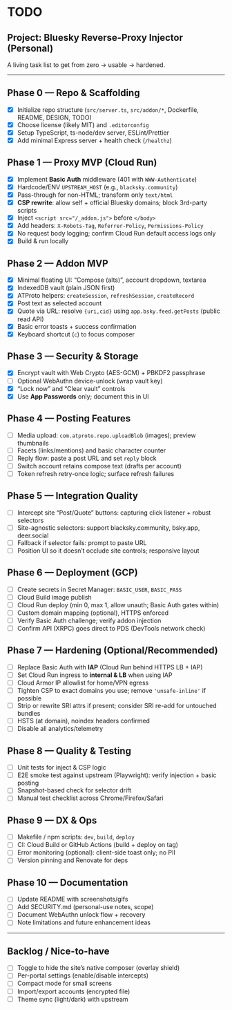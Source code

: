 # TODO

## Project: Bluesky Reverse-Proxy Injector (Personal)

A living task list to get from zero → usable → hardened.

---

## Phase 0 — Repo & Scaffolding
- [x] Initialize repo structure (`src/server.ts`, `src/addon/*`, Dockerfile, README, DESIGN, TODO)
- [x] Choose license (likely MIT) and `.editorconfig`
- [x] Setup TypeScript, ts-node/dev server, ESLint/Prettier
- [x] Add minimal Express server + health check (`/healthz`)

## Phase 1 — Proxy MVP (Cloud Run)
- [x] Implement **Basic Auth** middleware (401 with `WWW-Authenticate`)
- [x] Hardcode/ENV `UPSTREAM_HOST` (e.g., `blacksky.community`)
- [x] Pass-through for non-HTML; transform only `text/html`
- [x] **CSP rewrite**: allow self + official Bluesky domains; block 3rd-party scripts
- [x] Inject `<script src="/_addon.js">` before `</body>`
- [x] Add headers: `X-Robots-Tag`, `Referrer-Policy`, `Permissions-Policy`
- [x] No request body logging; confirm Cloud Run default access logs only
- [x] Build & run locally

## Phase 2 — Addon MVP
- [x] Minimal floating UI: “Compose (alts)”, account dropdown, textarea
- [x] IndexedDB vault (plain JSON first)
- [x] ATProto helpers: `createSession`, `refreshSession`, `createRecord`
- [x] Post text as selected account
- [x] Quote via URL: resolve `{uri,cid}` using `app.bsky.feed.getPosts` (public read API)
- [x] Basic error toasts + success confirmation
- [x] Keyboard shortcut (`c`) to focus composer

## Phase 3 — Security & Storage
- [x] Encrypt vault with Web Crypto (AES-GCM) + PBKDF2 passphrase
- [ ] Optional WebAuthn device-unlock (wrap vault key)
- [x] “Lock now” and “Clear vault” controls
- [x] Use **App Passwords** only; document this in UI

## Phase 4 — Posting Features
- [ ] Media upload: `com.atproto.repo.uploadBlob` (images); preview thumbnails
- [ ] Facets (links/mentions) and basic character counter
- [ ] Reply flow: paste a post URL and set `reply` block
- [ ] Switch account retains compose text (drafts per account)
- [ ] Token refresh retry-once logic; surface refresh failures

## Phase 5 — Integration Quality
- [ ] Intercept site “Post/Quote” buttons: capturing click listener + robust selectors
- [ ] Site-agnostic selectors: support blacksky.community, bsky.app, deer.social
- [ ] Fallback if selector fails: prompt to paste URL
- [ ] Position UI so it doesn’t occlude site controls; responsive layout

## Phase 6 — Deployment (GCP)
- [ ] Create secrets in Secret Manager: `BASIC_USER`, `BASIC_PASS`
- [ ] Cloud Build image publish
- [ ] Cloud Run deploy (min 0, max 1, allow unauth; Basic Auth gates within)
- [ ] Custom domain mapping (optional), HTTPS enforced
- [ ] Verify Basic Auth challenge; verify addon injection
- [ ] Confirm API (XRPC) goes direct to PDS (DevTools network check)

## Phase 7 — Hardening (Optional/Recommended)
- [ ] Replace Basic Auth with **IAP** (Cloud Run behind HTTPS LB + IAP)
- [ ] Set Cloud Run ingress to **internal & LB** when using IAP
- [ ] Cloud Armor IP allowlist for home/VPN egress
- [ ] Tighten CSP to exact domains you use; remove `'unsafe-inline'` if possible
- [ ] Strip or rewrite SRI attrs if present; consider SRI re-add for untouched bundles
- [ ] HSTS (at domain), noindex headers confirmed
- [ ] Disable all analytics/telemetry

## Phase 8 — Quality & Testing
- [ ] Unit tests for inject & CSP logic
- [ ] E2E smoke test against upstream (Playwright): verify injection + basic posting
- [ ] Snapshot-based check for selector drift
- [ ] Manual test checklist across Chrome/Firefox/Safari

## Phase 9 — DX & Ops
- [ ] Makefile / npm scripts: `dev`, `build`, `deploy`
- [ ] CI: Cloud Build or GitHub Actions (build + deploy on tag)
- [ ] Error monitoring (optional): client-side toast only; no PII
- [ ] Version pinning and Renovate for deps

## Phase 10 — Documentation
- [ ] Update README with screenshots/gifs
- [ ] Add SECURITY.md (personal-use notes, scope)
- [ ] Document WebAuthn unlock flow + recovery
- [ ] Note limitations and future enhancement ideas

---

## Backlog / Nice-to-have
- [ ] Toggle to hide the site’s native composer (overlay shield)
- [ ] Per-portal settings (enable/disable intercepts)
- [ ] Compact mode for small screens
- [ ] Import/export accounts (encrypted file)
- [ ] Theme sync (light/dark) with upstream
